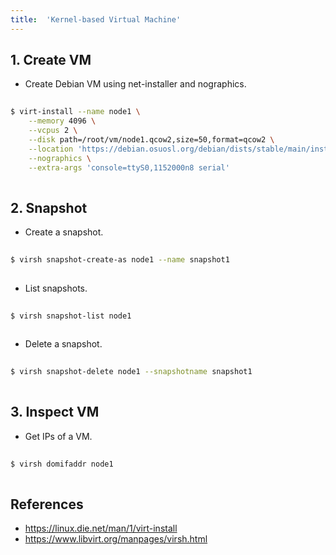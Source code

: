 ```yaml
---
title:  'Kernel-based Virtual Machine'
---
```


## 1. Create VM
- Create Debian VM using net-installer and nographics.
```sh
  
$ virt-install --name node1 \
    --memory 4096 \
    --vcpus 2 \
    --disk path=/root/vm/node1.qcow2,size=50,format=qcow2 \
    --location 'https://debian.osuosl.org/debian/dists/stable/main/installer-amd64' \
    --nographics \
    --extra-args 'console=ttyS0,1152000n8 serial'
  
```

## 2. Snapshot
- Create a snapshot.
```sh
  
$ virsh snapshot-create-as node1 --name snapshot1
  
```

- List snapshots.
```sh
  
$ virsh snapshot-list node1
  
```

- Delete a snapshot.
```sh
  
$ virsh snapshot-delete node1 --snapshotname snapshot1
  
```

## 3. Inspect VM
- Get IPs of a VM.
```sh
  
$ virsh domifaddr node1
  
```

## References
- https://linux.die.net/man/1/virt-install
- https://www.libvirt.org/manpages/virsh.html